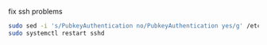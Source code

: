 fix ssh problems
```bash
sudo sed -i 's/PubkeyAuthentication no/PubkeyAuthentication yes/g' /etc/ssh/sshd_config
sudo systemctl restart sshd
```
